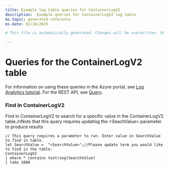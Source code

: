 ```yaml
---
title: Example log table queries for ContainerLogV2
description:  Example queries for ContainerLogV2 log table
ms.topic: generated-reference
ms.date: 02/18/2025

# This file is automatically generated. Changes will be overwritten. Do not change this file directly. 

---
```


# Queries for the ContainerLogV2 table

For information on using these queries in the Azure portal, see [Log Analytics tutorial](/azure/azure-monitor/logs/log-analytics-tutorial). For the REST API, see [Query](/rest/api/loganalytics/query).


### Find In ContainerLogV2  


Find in ContainerLogV2 to search for a specific value in the ContainerLogV2 table./nNote that this query requires updating the \<SeachValue\> parameter to produce results  

```query
// This query requires a parameter to run. Enter value in SearchValue to find in table.
let SearchValue =  "<SearchValue>";//Please update term you would like to find in the table.
ContainerLogV2
| where * contains tostring(SearchValue)
| take 1000
```

